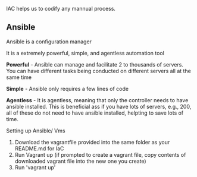 
IAC helps us to codify any mannual process. 


## Ansible 

Ansible is a configuration manager 

It is a extremely powerful, simple, and agentless automation tool

**Powerful** - Ansible can manage and facilitate 2 to thousands of servers. You can have different tasks being conducted on different servers all at the same time

**Simple** - Ansible only requires a few lines of code 

**Agentless** - It is agentless, meaning that only the controller needs to have ansible installed. This is beneficial ass if you have lots of servers, e.g., 200, all of these do not need to have ansible installed, helpting to save lots of time. 


Setting up Ansible/ Vms

1. Download the vagrantfile provided into the same folder as your README.md for IaC
2. Run Vagrant up (if prompted to create a vagrant file, copy contents of downloaded vagrant file into the new one you create)
3. Run 'vagrant up'